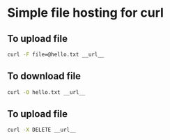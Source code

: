 # Simple file hosting for curl

## To upload file

```sh
curl -F file=@hello.txt __url__
```

## To download file

```sh
curl -O hello.txt __url__
```

## To upload file

```sh
curl -X DELETE __url__
```
